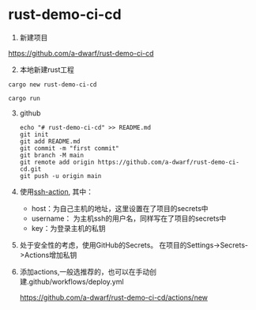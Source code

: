 # rust-demo-ci-cd

1. 新建项目

https://github.com/a-dwarf/rust-demo-ci-cd

2. 本地新建rust工程

`cargo new rust-demo-ci-cd`

`cargo run`

3. github

   ```
   echo "# rust-demo-ci-cd" >> README.md
   git init
   git add README.md
   git commit -m "first commit"
   git branch -M main
   git remote add origin https://github.com/a-dwarf/rust-demo-ci-cd.git
   git push -u origin main
   ```

4. 使用[ssh-action](https://github.com/appleboy/ssh-action), 其中：

   - host：为自己主机的地址，这里设置在了项目的secrets中
   - username： 为主机ssh的用户名，同样写在了项目的secrets中
   - key：为登录主机的私钥

5. 处于安全性的考虑，使用GitHub的Secrets。 在项目的Settings->Secrets->Actions增加私钥

6. 添加actions,一般选推荐的，也可以在手动创建.github/workflows/deploy.yml

   https://github.com/a-dwarf/rust-demo-ci-cd/actions/new
